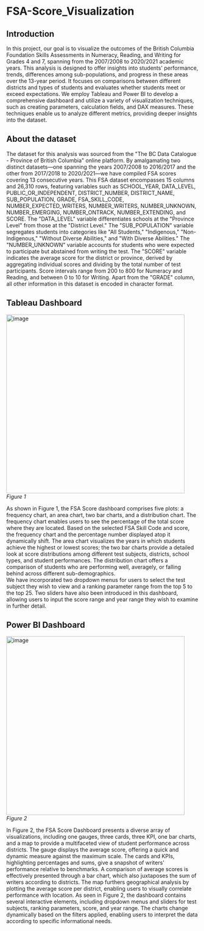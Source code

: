 # FSA-Score_Visualization <br>
## Introduction
In this project, our goal is to visualize the outcomes of the British Columbia Foundation Skills Assessments in Numeracy, Reading, and Writing for Grades 4 and 7, spanning from the 2007/2008 to 2020/2021 academic years. This analysis is designed to offer insights into students' performance, trends, differences among sub-populations, and progress in these areas over the 13-year period. It focuses on comparisons between different districts and types of students and evaluates whether students meet or exceed expectations.
We employ Tableau and Power BI to develop a comprehensive dashboard and utilize a variety of visualization techniques, such as creating parameters, calculation fields, and DAX measures. These techniques enable us to analyze different metrics, providing deeper insights into the dataset.<br>

## About the dataset
The dataset for this analysis was sourced from the "The BC Data Catalogue - Province of British Columbia" online platform. By amalgamating two distinct datasets—one spanning the years 2007/2008 to 2016/2017 and the other from 2017/2018 to 2020/2021—we have compiled FSA scores covering 13 consecutive years.
This FSA dataset encompasses 15 columns and 26,310 rows, featuring variables such as SCHOOL_YEAR, DATA_LEVEL, PUBLIC_OR_INDEPENDENT, DISTRICT_NUMBER, DISTRICT_NAME, SUB_POPULATION, GRADE, FSA_SKILL_CODE, NUMBER_EXPECTED_WRITERS, NUMBER_WRITERS, NUMBER_UNKNOWN, NUMBER_EMERGING, NUMBER_ONTRACK, NUMBER_EXTENDING, and SCORE.
The "DATA_LEVEL" variable differentiates schools at the "Province Level" from those at the "District Level." The "SUB_POPULATION" variable segregates students into categories like "All Students," "Indigenous," "Non-Indigenous," "Without Diverse Abilities," and "With Diverse Abilities." The "NUMBER_UNKNOWN" variable accounts for students who were expected to participate but abstained from writing the test. The "SCORE" variable indicates the average score for the district or province, derived by aggregating individual scores and dividing by the total number of test participants. Score intervals range from 200 to 800 for Numeracy and Reading, and between 0 to 10 for Writing. Apart from the "GRADE" column, all other information in this dataset is encoded in character format.<br>

## Tableau Dashboard

<p>
    <img width="468" alt="image" src="https://github.com/LIUAnthea/FSA-Score_Visualization/assets/130535253/2b45df07-b06f-4c03-96c5-1dac18710a9d"> <br>
    <em>Figure 1 </em>
</p>
As shown in Figure 1, the FSA Score dashboard comprises five plots: a frequency chart, an area chart, two bar charts, and a distribution chart. The frequency chart enables users to see the percentage of the total score where they are located. Based on the selected FSA Skill Code and score, the frequency chart and the percentage number displayed atop it dynamically shift. The area chart visualizes the years in which students achieve the highest or lowest scores; the two bar charts provide a detailed look at score distributions among different test subjects, districts, school types, and student performances. The distribution chart offers a comparison of students who are performing well, averagely, or falling behind across different sub-demographics.<br>
We have incorporated two dropdown menus for users to select the test subject they wish to view and a ranking parameter range from the top 5 to the top 25. Two sliders have also been introduced in this dashboard, allowing users to input the score range and year range they wish to examine in further detail.<br>

## Power BI Dashboard
<p>
    <img width="468" alt="image" src="https://github.com/LIUAnthea/FSA-Score_Visualization/assets/130535253/52e365a1-9e72-433b-b554-e0bba4c3366c"> <br>
    <em>Figure 2 </em>
</p>
In Figure 2, the FSA Score Dashboard presents a diverse array of visualizations, including one gauges, three cards, three KPI, one bar charts, and a map to provide a multifaceted view of student performance across districts. The gauge displays the average score, offering a quick and dynamic measure against the maximum scale. The cards and KPIs, highlighting percentages and sums, give a snapshot of writers' performance relative to benchmarks. A comparison of average scores is effectively presented through a bar chart, which also juxtaposes the sum of writers according to districts. The map furthers geographical analysis by plotting the average score per district, enabling users to visually correlate performance with location. 
As seen in Figure 2, the dashboard contains several interactive elements, including dropdown menus and sliders for test subjects, ranking parameters, score, and year range. The charts change dynamically based on the filters applied, enabling users to interpret the data according to specific informational needs.




